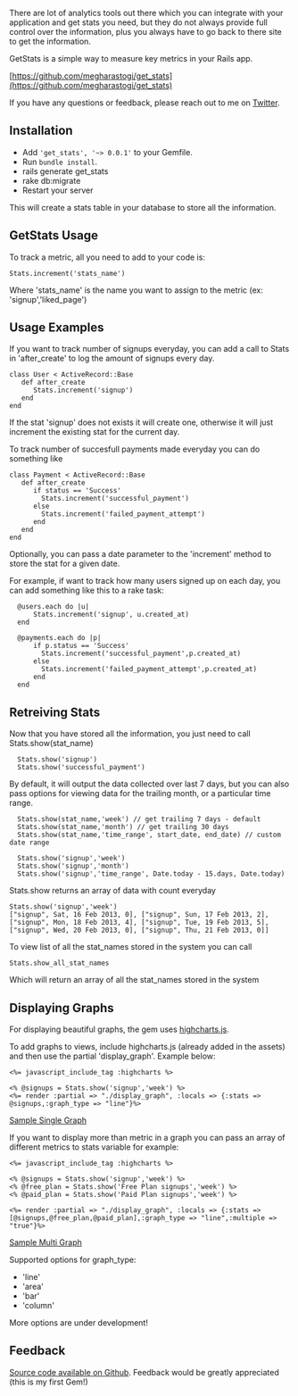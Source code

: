 There are lot of  analytics tools out there which you can integrate with your application and get stats you need, but they do not always provide full control over the information, plus you always have to go back to there site to get the information. 

GetStats is a simple way to measure key metrics in your Rails app.

[https://github.com/megharastogi/get_stats](https://github.com/megharastogi/get_stats)

If you have any questions or feedback, please reach out to me on [Twitter](https://twitter.com/megharastogi).

Installation
------------

- Add `'get_stats', '~> 0.0.1'` to your Gemfile.
- Run `bundle install`.
- rails generate get_stats
- rake db:migrate
- Restart your server 


This will create a stats table in your database to store all the information.

GetStats Usage
----------------

To track a metric, all you need to add to your code is:

```
Stats.increment('stats_name')
```
Where 'stats_name' is the name you want to assign to the metric (ex: 'signup','liked_page')

Usage Examples
--------------

If you want to track number of signups everyday, you can add a call to Stats in 'after_create' to log the amount of signups every day.

```
class User < ActiveRecord::Base
   def after_create
      Stats.increment('signup')
   end
end
```
If the stat 'signup' does not exists it will create one, otherwise it will just increment the existing stat for the current day.

To track number of succesfull payments made everyday you can do something like

```
class Payment < ActiveRecord::Base
   def after_create
      if status == 'Success'
        Stats.increment('successful_payment')
      else
        Stats.increment('failed_payment_attempt')
      end 
   end
end
```

Optionally, you can pass a date parameter to the 'increment' method to store the stat for a given date.

For example, if want to track how many users signed up on each day, you can add something like this to a rake task:

```
  @users.each do |u|
      Stats.increment('signup', u.created_at)
  end    
```

```
  @payments.each do |p|
      if p.status == 'Success'
        Stats.increment('successful_payment',p.created_at)
      else
        Stats.increment('failed_payment_attempt',p.created_at)
      end
  end    
```

Retreiving Stats
----------------

Now that you have stored all the information, you just need to call Stats.show(stat_name)

```
  Stats.show('signup')
  Stats.show('successful_payment')
```
By default, it will output the data collected over last 7 days, but you can also pass options for viewing data for the trailing month, or a particular time range.

```
  Stats.show(stat_name,'week') // get trailing 7 days - default
  Stats.show(stat_name,'month') // get trailing 30 days
  Stats.show(stat_name,'time_range', start_date, end_date) // custom date range

```
```
  Stats.show('signup','week')
  Stats.show('signup','month')
  Stats.show('signup','time_range', Date.today - 15.days, Date.today)

```

Stats.show returns an array of data with count everyday

```
Stats.show('signup','week') 
["signup", Sat, 16 Feb 2013, 0], ["signup", Sun, 17 Feb 2013, 2], ["signup", Mon, 18 Feb 2013, 4], ["signup", Tue, 19 Feb 2013, 5], ["signup", Wed, 20 Feb 2013, 0], ["signup", Thu, 21 Feb 2013, 0]]
```
To view list of all the stat_names stored in the system you can call

```
Stats.show_all_stat_names  
```
Which will return an array of all the stat_names stored in the system

Displaying Graphs
-----------------
For displaying beautiful graphs, the gem uses [highcharts.js](http://www.highcharts.com/).

To add graphs to views, include highcharts.js (already added in the assets) and then use the partial 'display_graph'. Example below:

```
<%= javascript_include_tag :highcharts %>

<% @signups = Stats.show('signup','week') %>
<%= render :partial => "./display_graph", :locals => {:stats => @signups,:graph_type => "line"}%>
```
[Sample Single Graph](https://github.com/megharastogi/get_stats/app/assets/images/signup_line.png)

If you want to display more than metric in a graph you can pass an array of different metrics to stats variable for example:

```
<%= javascript_include_tag :highcharts %>

<% @signups = Stats.show('signup','week') %>
<% @free_plan = Stats.show('Free Plan signups','week') %>
<% @paid_plan = Stats.show('Paid Plan signups','week') %>

<%= render :partial => "./display_graph", :locals => {:stats => [@signups,@free_plan,@paid_plan],:graph_type => "line",:multiple => "true"}%>
```
[Sample Multi Graph](https://github.com/megharastogi/get_stats/app/assets/images/multiple_line_chart.png)


Supported options for graph_type:
- 'line'
- 'area'
- 'bar'
- 'column'

More options are under development!

Feedback
--------
[Source code available on Github](https://github.com/megharastogi/get_stats). Feedback would be greatly appreciated (this is my first Gem!)


